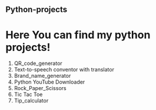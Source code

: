 ## Python-projects
# Here You can find my python projects!

1. QR_code_generator
2. Text-to-speech conventor with translator
3. Brand_name_generator
4. Python YouTube Downloader
5. Rock_Paper_Scissors
6. Tic Tac Toe
7. Tip_calculator
